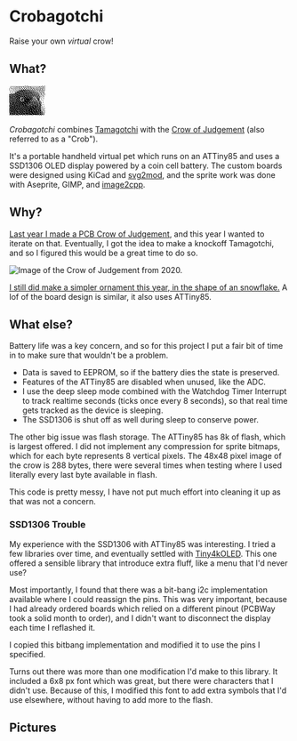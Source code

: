 # Crobagotchi

Raise your own _virtual_ crow!

<!-- TODO add image here -->

## What?

![Image](sprites/judgement%20dithered.bmp)

_Crobagotchi_ combines [Tamagotchi] with the [Crow of Judgement] (also referred to as a "Crob").

It's a portable handheld virtual pet which runs on an ATTiny85 and uses a SSD1306 OLED display
powered by a coin cell battery. The custom boards were designed using KiCad and [svg2mod], and the sprite work was done with Aseprite, GIMP, and [image2cpp].

## Why?

[Last year I made a PCB Crow of Judgement](https://github.com/Chris-Johnston/CrowOfJudgement), and this year I wanted to iterate on that. Eventually, I got the idea to make a knockoff Tamagotchi, and so I figured this would be a great time to do so.

![Image of the Crow of Judgement from 2020.](https://github.com/Chris-Johnston/CrowOfJudgement/raw/master/img/greetings.png)

[I still did make a simpler ornament this year, in the shape of an snowflake.](https://github.com/Chris-Johnston/snowflake-ornament) A lof of the board design is similar, it also uses ATTiny85.

## What else?

Battery life was a key concern, and so for this project I put a fair bit of time in to make sure
that wouldn't be a problem.

- Data is saved to EEPROM, so if the battery dies the state is preserved.
- Features of the ATTiny85 are disabled when unused, like the ADC.
- I use the deep sleep mode combined with the Watchdog Timer Interrupt to track realtime seconds (ticks once every 8 seconds), so that real time gets tracked as the device is sleeping.
- The SSD1306 is shut off as well during sleep to conserve power.

The other big issue was flash storage. The ATTiny85 has 8k of flash, which is largest offered.
I did not implement any compression for sprite bitmaps, which for each byte represents 8 vertical pixels. The 48x48 pixel image of the crow is 288 bytes, there were several times when testing where I used literally every last byte available in flash.

This code is pretty messy, I have not put much effort into cleaning it up as that was not a concern.

### SSD1306 Trouble

My experience with the SSD1306 with ATTiny85 was interesting. I tried a few libraries over time, and eventually settled with [Tiny4kOLED]. This one offered a sensible library that introduce extra fluff, like a menu that I'd never use?

Most importantly, I found that there was a bit-bang i2c implementation available where I could
reassign the pins. This was very important, because I had already ordered boards which relied
on a different pinout (PCBWay took a solid month to order), and I didn't want to disconnect
the display each time I reflashed it.

I copied this bitbang implementation and modified it to use the pins I specified.

Turns out there was more than one modification I'd make to this library. It included a 6x8 px font
which was great, but there were characters that I didn't use. Because of this, I modified
this font to add extra symbols that I'd use elsewhere, without having to add more to the flash.

## Pictures

<!-- todo -->

[Tamagotchi]: https://en.wikipedia.org/wiki/Tamagotchi
[Crow of Judgement]: https://knowyourmeme.com/memes/crow-of-judgement
[svg2mod]: https://github.com/svg2mod/svg2mod
[image2cpp]: https://javl.github.io/image2cpp/
[Tiny4kOLED]: https://github.com/datacute/Tiny4kOLED